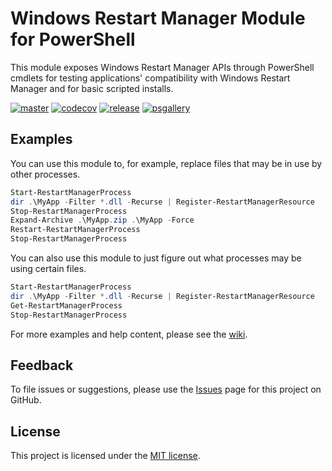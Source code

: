 # Windows Restart Manager Module for PowerShell

This module exposes Windows Restart Manager APIs through PowerShell cmdlets for testing applications' compatibility with Windows Restart Manager and for basic scripted installs.

[![master](https://ci.appveyor.com/api/projects/status/8hxomqwhptoip5ja/branch/master?svg=true)](https://ci.appveyor.com/project/heaths/restartmanager/branch/master)
[![codecov](https://codecov.io/gh/heaths/RestartManager/branch/master/graph/badge.svg)](https://codecov.io/gh/heaths/RestartManager)
[![release](https://img.shields.io/github/release/heaths/RestartManager.svg)](https://github.com/heaths/RestartManager/releases/latest)
[![psgallery](https://img.shields.io/powershellgallery/dt/RestartManager.svg)](https://www.powershellgallery.com/packages/RestartManager)

## Examples

You can use this module to, for example, replace files that may be in use by other processes.

```powershell
Start-RestartManagerProcess
dir .\MyApp -Filter *.dll -Recurse | Register-RestartManagerResource
Stop-RestartManagerProcess
Expand-Archive .\MyApp.zip .\MyApp -Force
Restart-RestartManagerProcess
Stop-RestartManagerProcess
```

You can also use this module to just figure out what processes may be using certain files.

```powershell
Start-RestartManagerProcess
dir .\MyApp -Filter *.dll -Recurse | Register-RestartManagerResource
Get-RestartManagerProcess
Stop-RestartManagerProcess
```

For more examples and help content, please see the [wiki](https://github.com/heaths/RestartManager/wiki).

## Feedback

To file issues or suggestions, please use the [Issues](https://github.com/heaths/RestartManager/issues) page for this project on GitHub.

## License

This project is licensed under the [MIT license](LICENSE.txt).